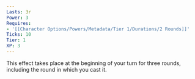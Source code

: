 ```yaml
---
Lasts: 3r
Power: 3
Requires:
- '[[Character Options/Powers/Metadata/Tier 1/Durations/2 Rounds]]'
Ticks: 10
Tier: 1
XP: 3
---
```


This effect takes place at the beginning of your turn for three rounds, including the round in which you cast it.